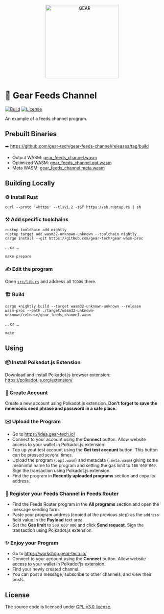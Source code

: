 <p align="center">
  <a href="https://gitpod.io/#https://github.com/gear-tech/gear-feeds-channel">
    <img src="https://gitpod.io/button/open-in-gitpod.svg" width="240" alt="GEAR">
  </a>
</p>

# 📰 Gear Feeds Channel

[![Build][build_badge]][build_href]
[![License][lic_badge]][lic_href]

[build_badge]: https://github.com/gear-tech/gear-feeds-channel/workflows/Build/badge.svg
[build_href]: https://github.com/gear-tech/gear-feeds-channel/actions/workflows/build.yml

[lic_badge]: https://img.shields.io/badge/License-GPL%203.0-success
[lic_href]: https://github.com/gear-tech/gear-feeds-channel/blob/master/LICENSE

An example of a feeds channel program.

## Prebuilt Binaries

➡️ https://github.com/gear-tech/gear-feeds-channel/releases/tag/build

- Output WASM: [gear_feeds_channel.wasm](https://github.com/gear-tech/gear-feeds-channel/releases/download/build/gear_feeds_channel.wasm)
- Optimized WASM: [gear_feeds_channel.opt.wasm](https://github.com/gear-tech/gear-feeds-channel/releases/download/build/gear_feeds_channel.opt.wasm)
- Meta WASM: [gear_feeds_channel.meta.wasm](https://github.com/gear-tech/gear-feeds-channel/releases/download/build/gear_feeds_channel.meta.wasm)

## Building Locally

### ⚙️ Install Rust

```shell
curl --proto '=https' --tlsv1.2 -sSf https://sh.rustup.rs | sh
```

### ⚒️ Add specific toolchains

```shell
rustup toolchain add nightly
rustup target add wasm32-unknown-unknown --toolchain nightly
cargo install --git https://github.com/gear-tech/gear wasm-proc
```

... or ...

```shell
make prepare
```

### ✍️ Edit the program

Open [`src/lib.rs`](src/lib.rs) and address all `TODO`s there.

### 🏗️ Build

```shell
cargo +nightly build --target wasm32-unknown-unknown --release
wasm-proc --path ./target/wasm32-unknown-unknown/release/gear_feeds_channel.wasm
```

... or ...

```shell
make
```

## Using

### 📦 Install Polkadot.js Extension

Download and install Polkadot.js browser extension: https://polkadot.js.org/extension/

### 👛 Create Account

Create a new account using Polkadot.js extension. **Don't forget to save the mnemonic seed phrase and password in a safe place.**

### ✉️ Upload the Program

- Go to https://idea.gear-tech.io/
- Connect to your account using the **Connect** button. Allow website access to your wallet in Polkadot.js extension.
- Top up yout test account using the **Get test account** button. This button can be pressed several times.
- Upload the program (`.opt.wasm`) and metadata (`.meta.wasm`) giving some meaninful name to the program and setting the gas limit to `100'000'000`. Sign the transaction using Polkadot.js extension.
- Find the program in **Recently uploaded programs** section and copy its address.

### 📒 Register your Feeds Channel in Feeds Router

- Find the Feeds Router program in the **All programs** section and open the message sending form.
- Paste your program address (copied at the previous step) as the `address` field value in the **Payload** text area.
- Set the **Gas limit** to `500'000'000` and click **Send request**. Sign the transaction using Polkadot.js extension.

### ✨ Enjoy your Program

- Go to https://workshop.gear-tech.io/
- Connect to your account using the **Connect** button. Allow website access to your wallet in Polkadot'js extension.
- Find your newly created channel.
- You can post a message, subscribe to other channels, and view their posts.

## License

The source code is licensed under [GPL v3.0 license](LICENSE).
